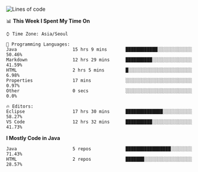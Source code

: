 <!--START_SECTION:waka-->
![Lines of code](https://img.shields.io/badge/From%20Hello%20World%20I%27ve%20Written-255425%20lines%20of%20code-blue)

📊 **This Week I Spent My Time On** 

```text
⌚︎ Time Zone: Asia/Seoul

💬 Programming Languages: 
Java                     15 hrs 9 mins       ████████████░░░░░░░░░░░░░   50.46% 
Markdown                 12 hrs 29 mins      ██████████░░░░░░░░░░░░░░░   41.59% 
HTML                     2 hrs 5 mins        █░░░░░░░░░░░░░░░░░░░░░░░░   6.98% 
Properties               17 mins             ░░░░░░░░░░░░░░░░░░░░░░░░░   0.97% 
Other                    0 secs              ░░░░░░░░░░░░░░░░░░░░░░░░░   0.0%

🔥 Editors: 
Eclipse                  17 hrs 30 mins      ██████████████░░░░░░░░░░░   58.27% 
VS Code                  12 hrs 32 mins      ██████████░░░░░░░░░░░░░░░   41.73%

```

**I Mostly Code in Java** 

```text
Java                     5 repos             █████████████████░░░░░░░░   71.43% 
HTML                     2 repos             ███████░░░░░░░░░░░░░░░░░░   28.57%

```



<!--END_SECTION:waka-->
<!--
**cgkim449/cgkim449** is a ✨ _special_ ✨ repository because its `README.md` (this file) appears on your GitHub profile.

Here are some ideas to get you started:

- 🔭 I’m currently working on ...
- 🌱 I’m currently learning ...
- 👯 I’m looking to collaborate on ...
- 🤔 I’m looking for help with ...
- 💬 Ask me about ...
- 📫 How to reach me: ...
- 😄 Pronouns: ...
- ⚡ Fun fact: ...
-->
